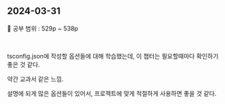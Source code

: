 ## 2024-03-31

📖 공부 범위 : 529p ~ 538p

<br/>

tsconfig.json에 작성할 옵션들에 대해 학습했는데, 이 챕터는 필요할때마다 확인하기 좋은 것 같다.

약간 교과서 같은 느낌.

설명에 되게 많은 옵션들이 있어서, 프로젝트에 맞게 적절하게 사용하면 좋을 것 같다.
